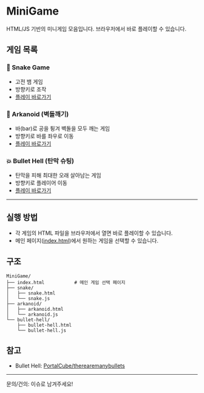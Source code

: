 # MiniGame

HTML/JS 기반의 미니게임 모음입니다. 브라우저에서 바로 플레이할 수 있습니다.

## 게임 목록

### 🐍 Snake Game
- 고전 뱀 게임
- 방향키로 조작
- [플레이 바로가기](snake/snake.html)

### 🧱 Arkanoid (벽돌깨기)
- 바(bar)로 공을 튕겨 벽돌을 모두 깨는 게임
- 방향키로 바를 좌우로 이동
- [플레이 바로가기](arkanoid/arkanoid.html)

### 💥 Bullet Hell (탄막 슈팅)
- 탄막을 피해 최대한 오래 살아남는 게임
- 방향키로 플레이어 이동
- [플레이 바로가기](bullet-hell/bullet-hell.html)

---

## 실행 방법
- 각 게임의 HTML 파일을 브라우저에서 열면 바로 플레이할 수 있습니다.
- 메인 페이지([index.html](index.html))에서 원하는 게임을 선택할 수 있습니다.

## 구조
```
MiniGame/
├── index.html           # 메인 게임 선택 페이지
├── snake/
│   ├── snake.html
│   └── snake.js
├── arkanoid/
│   ├── arkanoid.html
│   └── arkanoid.js
└── bullet-hell/
    ├── bullet-hell.html
    └── bullet-hell.js
```

## 참고
- Bullet Hell: [PortalCube/therearemanybullets](https://github.com/PortalCube/therearemanybullets)

---
문의/건의: 이슈로 남겨주세요!
